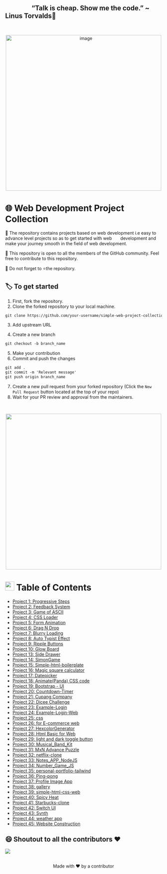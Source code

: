 

## &nbsp;&nbsp;&nbsp;&nbsp;&nbsp;&nbsp;&nbsp;&nbsp;&nbsp;&nbsp;&nbsp;&nbsp;&nbsp;&nbsp;&nbsp;&nbsp;&nbsp;“Talk is cheap. Show me the code.” ~ Linus Torvalds:thought_balloon:
<br>
  <p align="center">
  <a><img src="https://qph.fs.quoracdn.net/main-qimg-82b7314fe96c4a2d8f3088207a4afd8d" alt="image" width="500"></a>
  <br>

# 🌐 Web Development Project Collection

🎯 The repository contains projects based on web development i.e easy to advance level projects so as to get started with web &nbsp;&nbsp;&nbsp;&nbsp;&nbsp;&nbsp;development and make your journey smooth in the field of web development.

🎯 This repository is open to all the members of the GitHub community. Feel free to contribute to this repository.

🎯 Do not forget to ⭐the repository.


## 🏷️ To get started

1. First, fork the repository.
2. Clone the forked repository to your local machine.

```markdown
git clone https://github.com/your-username/simple-web-project-collection.git
```

3. Add upstream URL 

4. Create a new branch

```markdown
git checkout -b branch_name
```

5. Make your contribution
6. Commit and push the changes

```markdown
git add .
git commit -m 'Relevant message'
git push origin branch_name
```

7. Create a new pull request from your forked repository (Click the `New Pull Request` button located at the top of your repo)
8. Wait for your PR review and approval from the maintainers.
  <br>
  
<p align = "center">
  <image  src="https://i.pinimg.com/originals/42/36/d0/4236d00b6df31c5c1dab3566fa61ff3c.gif" width=500>
  </p>
  
  
#   <img src="https://github.com/TheDudeThatCode/TheDudeThatCode/blob/master/Assets/Hi.gif" width=29> Table of Contents
- [Project 1: Progressive Steps](1.%20Steps_Progressive)
- [Project 2: Feedback System](2.%20Feedback%20System)
- [Project 3: Game of ASCII](3.%20Game%20of%20ASCII)
- [Project 4: CSS Loader](4.%20CSS%20Loader)
- [Project 5: Form Animation](5.%20Form%20Animation)
- [Project 6: Drag N Drop](6.%20Drag%20N%20Drop)
- [Project 7: Blurry Loading](7.%20Blurry%20Loading)
- [Project 8: Auto Typist Effect](8.%20Auto%20Typist%20Effect)
- [Project 9: Ripple Buttons](9.%20Ripple%20Buttons)
- [Project 10: Glow Board](10.%20Glow%20Board)
- [Project 13: Side Drawer](13.%20Side%20drawer)  
- [Project 14: SimonGame](https://github.com/ImBIOS/simple-web-project-collection/tree/main/14.SimonGame)
- [Project 15: Simple-html-boilerplate](https://github.com/ImBIOS/simple-web-project-collection/tree/main/15.%20Simple-html-boilerplate)
- [Project 16: Magic square calculator](https://github.com/ImBIOS/simple-web-project-collection/tree/main/16.%20Magic%20square%20calculator)
- [Project 17: Datepicker](https://github.com/ImBIOS/simple-web-project-collection/tree/main/17.Datepicker)
- [Project 18: Animate(Panda) CSS code](https://github.com/ImBIOS/simple-web-project-collection/tree/main/Animate(Panda)%20CSS%20code)
- [Project 19: Bootstrap - UI](https://github.com/pratyaksh1610/simple-web-project-collection/tree/main/19.Bootstrap%20-%20UI)
- [Project 20: Countdown-Timer](https://github.com/pratyaksh1610/simple-web-project-collection/tree/main/20.Countdown-Timer)
- [Project 21: Cupang Company](https://github.com/pratyaksh1610/simple-web-project-collection/tree/main/21.Cupang%20Company)
- [Project 22: Dicee Challenge](https://github.com/pratyaksh1610/simple-web-project-collection/tree/main/22.Dicee%20Challenge)
- [Project 23: Example-Login](https://github.com/pratyaksh1610/simple-web-project-collection/tree/main/23.Example-Login)
- [Project 24: Example-Login-Web](https://github.com/pratyaksh1610/simple-web-project-collection/tree/main/24.Example-Login-Web)
- [Project 25: css](https://github.com/pratyaksh1610/simple-web-project-collection/tree/main/25.css)
- [Project 26: for E-commerce web](https://github.com/pratyaksh1610/simple-web-project-collection/tree/main/26.for%20E-commerce%20web)
- [Project 27: HexcolorGenerator](https://github.com/pratyaksh1610/simple-web-project-collection/tree/main/27.HexcolorGenerator)
- [Project 28: Html Basic for Web](https://github.com/pratyaksh1610/simple-web-project-collection/tree/main/28.Html%20Basic%20for%20Web)
- [Project 29: light and dark toggle button](https://github.com/pratyaksh1610/simple-web-project-collection/tree/main/29.light%20and%20dark%20toggle%20button)
- [Project 30: Musical_Band_Kit](https://github.com/pratyaksh1610/simple-web-project-collection/tree/main/30.Musical_Band_Kit)
- [Project 31: MxN Advance Puzzle](https://github.com/pratyaksh1610/simple-web-project-collection/tree/main/31.MxN%20Advance%20Puzzle)
- [Project 32: netflix-clone](https://github.com/pratyaksh1610/simple-web-project-collection/tree/main/32.netflix-clone)
- [Project 33: Notes_APP_NodeJS](https://github.com/pratyaksh1610/simple-web-project-collection/tree/main/33.Notes_APP_NodeJS)
- [Project 34: Number_Game_JS](https://github.com/pratyaksh1610/simple-web-project-collection/tree/main/34.Number_Game_JS)
- [Project 35: personal-portfolio-tailwind](https://github.com/pratyaksh1610/simple-web-project-collection/tree/main/35.personal-portfolio-tailwind)
- [Project 36: Ping-pong](https://github.com/pratyaksh1610/simple-web-project-collection/tree/main/36.Ping-pong)
- [Project 37: Profile Image App](https://github.com/pratyaksh1610/simple-web-project-collection/tree/main/37.Profile%20Image%20App)
- [Project 38: gallery](https://github.com/pratyaksh1610/simple-web-project-collection/tree/main/38.gallery)
- [Project 39: simple-html-css-web](https://github.com/pratyaksh1610/simple-web-project-collection/tree/main/39.simple-html-css-web)
- [Project 40: Spicy Heat](https://github.com/pratyaksh1610/simple-web-project-collection/tree/main/40.Spicy%20Heat)
- [Project 41: Starbucks-clone](https://github.com/pratyaksh1610/simple-web-project-collection/tree/main/41.Starbucks-clone)
- [Project 42: Switch UI](https://github.com/pratyaksh1610/simple-web-project-collection/tree/main/42.Switch%20UI)
- [Project 43: Synth](https://github.com/pratyaksh1610/simple-web-project-collection/tree/main/43.Synth)
- [Project 44: weather app](https://github.com/pratyaksh1610/simple-web-project-collection/tree/main/44.weather%20app)
- [Project 45: Website Construction](https://github.com/pratyaksh1610/simple-web-project-collection/tree/main/45.Website%20Construction)

 ## 😄 Shoutout to all the contributors ❤️

<a href="https://github.com/ImBIOS/simple-web-project-collection/graphs/contributors">
  <img src="https://contrib.rocks/image?repo=ImBIOS/simple-web-project-collection" />
</a>
<br>
<br>

<p align="center">Made with ❤️ by a contributor </p>
